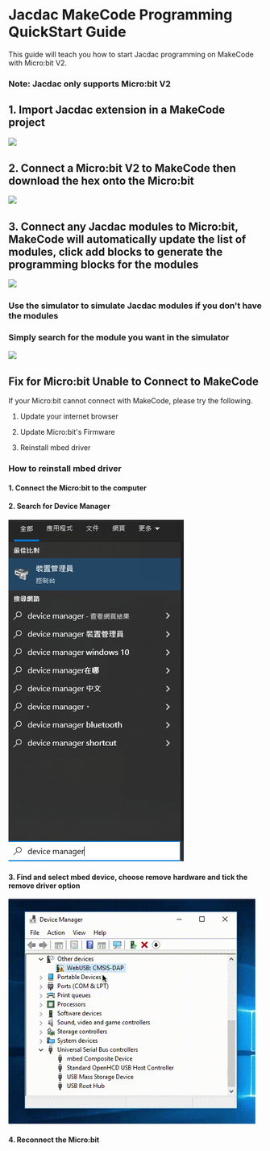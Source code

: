 # Jacdac MakeCode Programming QuickStart Guide

This guide will teach you how to start Jacdac programming on MakeCode with Micro:bit V2.

### Note: Jacdac only supports Micro:bit V2

## 1. Import Jacdac extension in a MakeCode project

![](./images/makecode1.gif)

## 2. Connect a Micro:bit V2 to MakeCode then download the hex onto the Micro:bit

![](./images/makecode2.gif)

## 3. Connect any Jacdac modules to Micro:bit, MakeCode will automatically update the list of modules, click add blocks to generate the programming blocks for the modules

![](./images/makecode3.gif)

### Use the simulator to simulate Jacdac modules if you don't have the modules

### Simply search for the module you want in the simulator

![](./images/makecode4.gif)

## Fix for Micro:bit Unable to Connect to MakeCode

If your Micro:bit cannot connect with MakeCode, please try the following.

1. Update your internet browser

2. Update Micro:bit's Firmware

3. Reinstall mbed driver

### How to reinstall mbed driver

#### 1. Connect the Micro:bit to the computer

#### 2. Search for Device Manager

![](./images/devicemanager.png)

#### 3. Find and select mbed device, choose remove hardware and tick the remove driver option

![](./images/mbed.gif)

#### 4. Reconnect the Micro:bit